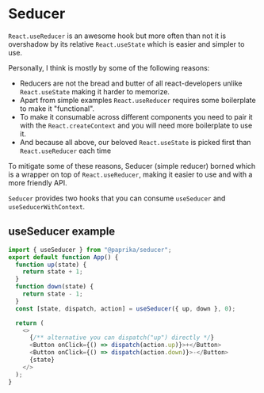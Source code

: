 # Seducer

`React.useReducer` is an awesome hook but more often than not it is overshadow by its relative `React.useState` which is easier and simpler to use.

Personally, I think is mostly by some of the following reasons:

- Reducers are not the bread and butter of all react-developers unlike `React.useState` making it harder to memorize.
- Apart from simple examples `React.useReducer` requires some boilerplate to make it "functional".
- To make it consumable across different components you need to pair it with the `React.createContext` and you will need more boilerplate to use it.
- And because all above, our beloved `React.useState` is picked first than `React.useReducer` each time

To mitigate some of these reasons, Seducer (simple reducer) borned which is a wrapper on top of `React.useReducer`, making it easier to use and with a more friendly API.

`Seducer` provides two hooks that you can consume `useSeducer` and `useSeducerWithContext`.

## useSeducer example

```js
import { useSeducer } from "@paprika/seducer";
export default function App() {
  function up(state) {
    return state + 1;
  }
  function down(state) {
    return state - 1;
  }
  const [state, dispatch, action] = useSeducer({ up, down }, 0);

  return (
    <>
      {/** alternative you can dispatch("up") directly */}
      <Button onClick={() => dispatch(action.up)}>+</Button>
      <Button onClick={() => dispatch(action.down)}>-</Button>
      {state}
    </>
  );
}
```
